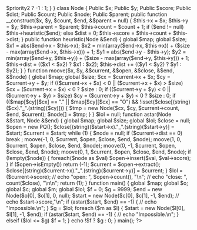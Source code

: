 <?php
ini_set('memory_limit', '-1');
$input = file('input6.txt');

$size = array_shift($input) - 1;

$map = array();
$c = array();
$m = array();
$o = array();

$y = 0;
foreach($input as $v)
{
	$l = str_split(str_replace("\n", "", $v));
	$map[] = $l;
	$x = 0;
	foreach($l as $i)
	{
		if ($i == 'O')
			$o = array($x, $y);
		elseif ($i == 'C')
			$c = array($x, $y);
		elseif ($i == 'M')
			$m[] = array($x, $y);
		++$x;
	}
	++$y;
}

class PQ extends SplPriorityQueue
{
    public function compare($priority1, $priority2)
    {
        return $priority1 > $priority2 ? -1 : 1;
    }
}

class Node
{
	Public	$x;
	Public	$y;
	Public	$score;
	Public	$dist;
	Public	$count;
	Public	$node;
	Public	$parent;
	
	public	function __construct($x, $y, $count, $end, &$parent = null)
	{
		$this->x = $x;
		$this->y = $y;
		$this->parent = $parent;
		$this->count = $count + 1;
		if ($end != null)
			$this->heuristic($end);
		else
			$dist = 0;
		$this->score = $this->count + $this->dist;
	}
	
	public	function	heuristic(Node &$end)
	{
		global $map;
		global $size;
		$x1 = abs($end->x - $this->x);
		$x2 = min(array($end->x, $this->x)) + ($size - max(array($end->x, $this->x))) + 1;
		$y1 = abs($end->y - $this->y);
		$y2 = min(array($end->y, $this->y)) + ($size - max(array($end->y, $this->y))) + 1;

		$this->dist = (($x1 < $x2) ? $x1 : $x2);
		$this->dist += (($y1 < $y2) ? $y1 : $y2);
	}
}

function	moove($x, $y, &$current, &$open, &$close, &$end, &$node)
{
	global $map;
	global $size;

	$cx = $current->x + $x;
	$cy = $current->y + $y;
	
	if (($current->x + $x) < 0 || ($current->x + $x) > $size)
		$cx = ($current->x + $x) < 0 ? $size : 0;
	if (($current->y + $y) < 0 || ($current->y + $y) > $size)
		$cy = ($current->y + $y) < 0 ? $size : 0;
	
	if (($map[$cy][$cx] == "." || $map[$cy][$cx] == "O")
		&& !isset($close[(string)($cx)."_".(string)($cy)]))
	{
		$tmp = new Node($cx, $cy, $current->count, $end, $current);
		$node[] = $tmp;
	}
}

$lol = null;
function	astar(Node &$start, Node &$end)
{
	global $map;
	global $size;
	global $lol;
	$close = null;
	$open = new PQ();
	
	$close[(string)($start->x)."_".(string)($start->y)] = $start;
	$current = $start;
	while (1)
	{
		$node = null;
		if ($current->dist == 0)
			break ;
		moove(-1, 0, $current, $open, $close, $end, $node);
		moove(1, 0, $current, $open, $close, $end, $node);
		moove(0, -1, $current, $open, $close, $end, $node);
		moove(0, 1, $current, $open, $close, $end, $node);
		if (!empty($node))
		{
			foreach($node as $val)
				$open->insert($val, $val->score);
		}
		if ($open->isEmpty())
			return (-1);
		
		$current = $open->extract();
		$close[(string)($current->x)."_".(string)($current->y)] = $current;
	}
	$lol = ($current->score);
	// echo "open: ", $open->count(), "\n";
	// echo "close: ", count($close), "\n\n";
	return (1);
}

function	main()
{
	global	$map;
	global	$o;
	global	$c;
	global	$m;
	global	$lol;
	$f = 0;
	$g = 9999;

	$end = new Node($o[0], $o[1], 0, null);
	$start = new Node($c[0], $c[1], -1, $end);
	// echo $start->score,"\n";
	if (astar($start, $end) == -1)
	{
		// echo "Impossible.\n";
	}
	$g = $lol;
	foreach ($m as $l)
	{
		$start = new Node($l[0], $l[1], -1, $end);

		if (astar($start, $end) == -1)
		{
			// echo "Impossible.\n";
		}
		elseif ($lol <= $g)
			$f = 1;
	}
	echo !$f ? $g : 0;

}
main();
?>
